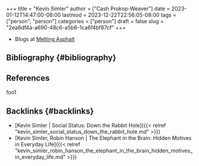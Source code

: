 +++
title = "Kevin Simler"
author = ["Cash Prokop-Weaver"]
date = 2023-01-12T14:47:00-08:00
lastmod = 2023-12-22T22:56:05-08:00
tags = ["person", "person"]
categories = ["person"]
draft = false
slug = "2ea6df4a-a690-48c6-a5b6-1ca6f4bf87cf"
+++

-   Blogs at [Melting Asphalt](https://meltingasphalt.com/)


## Bibliography {#bibliography}

## References

<style>.csl-entry{text-indent: -1.5em; margin-left: 1.5em;}</style><div class="csl-bib-body">
</div>

foo1


## Backlinks {#backlinks}

-   [Kevin Simler | Social Status: Down the Rabbit Hole]({{< relref "kevin_simler_social_status_down_the_rabbit_hole.md" >}})
-   [Kevin Simler, Robin Hanson | The Elephant in the Brain: Hidden Motives in Everyday Life]({{< relref "kevin_simler_robin_hanson_the_elephant_in_the_brain_hidden_motives_in_everyday_life.md" >}})
